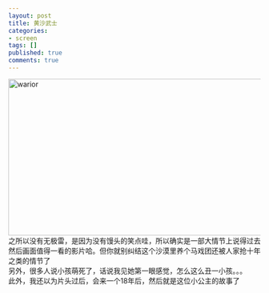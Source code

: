 ```yaml
---
layout: post
title: 黄沙武士
categories:
- screen
tags: []
published: true
comments: true
---
```

<p><img alt="warior" src="http://farm6.static.flickr.com/5030/5615957503_2f2abe1f60_z.jpg" title="warior" class="alignnone" width="640" height="313" />
之所以没有无极雷，是因为没有馒头的笑点哇，所以确实是一部大情节上说得过去然后画面值得一看的影片哈。但你就别纠结这个沙漠里养个马戏团还被人家抢十年之类的情节了<br />
另外，很多人说小孩萌死了，话说我见她第一眼感觉，怎么这么丑一小孩。。。<br />
此外，我还以为片头过后，会来一个18年后，然后就是这位小公主的故事了</p>
